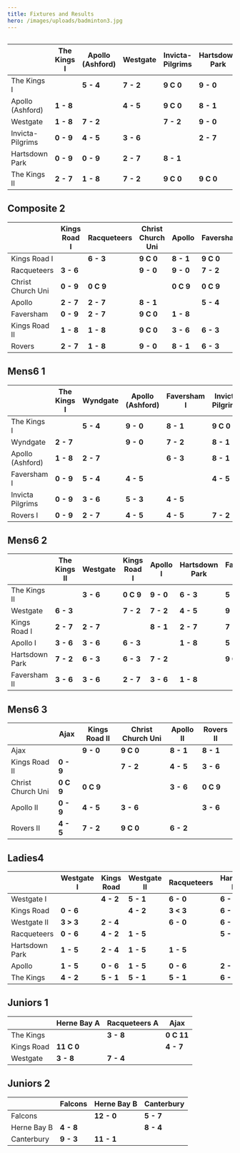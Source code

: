 ```yaml
---
title: Fixtures and Results
hero: /images/uploads/badminton3.jpg
---
```

## 

|                  | The Kings I | Apollo (Ashford) | Westgate  | Invicta-Pilgrims | Hartsdown Park | The Kings II |
| ---------------- | ----------- | ---------------- | --------- | ---------------- | -------------- | ------------ |
| The Kings I      |             | **5 - 4**        | **7 - 2** | **9 C 0**        | **9 - 0**      | **9 - 0**    |
| Apollo (Ashford) | **1 - 8**   |                  | **4 - 5** | **9 C 0**        | **8 - 1**      | **5 - 4**    |
| Westgate         | **1 - 8**   | **7 - 2**        |           | **7 - 2**        | **9 - 0**      | **7 - 2**    |
| Invicta-Pilgrims | **0 - 9**   | **4 - 5**        | **3 - 6** |                  | **2 - 7**      | **4 - 5**    |
| Hartsdown Park   | **0 - 9**   | **0 - 9**        | **2 - 7** | **8 - 1**        |                | **1 - 8**    |
| The Kings II     | **2 - 7**   | **1 - 8**        | **7 - 2** | **9 C 0**        | **9 C 0**      |              |

## Composite 2

|                   | Kings Road I | Racqueteers | Christ Church Uni | Apollo    | Faversham | Kings Road II | Rovers    |
| ----------------- | ------------ | ----------- | ----------------- | --------- | --------- | ------------- | --------- |
| Kings Road I      |              | **6 - 3**   | **9 C 0**         | **8 - 1** | **9 C 0** | **9 - 0**     | **7 - 2** |
| Racqueteers       | **3 - 6**    |             | **9 - 0**         | **9 - 0** | **7 - 2** | **9 - 0**     | **4 - 5** |
| Christ Church Uni | **0 - 9**    | **0 C 9**   |                   | **0 C 9** | **0 C 9** | **0 - 9**     | **0 C 9** |
| Apollo            | **2 - 7**    | **2 - 7**   | **8 - 1**         |           | **5 - 4** | **5 - 4**     | **3 - 6** |
| Faversham         | **0 - 9**    | **2 - 7**   | **9 C 0**         | **1 - 8** |           | **5 - 4**     | **2 - 7** |
| Kings Road II     | **1 - 8**    | **1 - 8**   | **9 C 0**         | **3 - 6** | **6 - 3** |               | **2 - 7** |
| Rovers            | **2 - 7**    | **1 - 8**   | **9 - 0**         | **8 - 1** | **6 - 3** | **5 - 4**     |           |

## Mens6 1

|                  | The Kings I | Wyndgate  | Apollo (Ashford) | Faversham I | Invicta Pilgrims | Rovers I  |
| ---------------- | ----------- | --------- | ---------------- | ----------- | ---------------- | --------- |
| The Kings I      |             | **5 - 4** | **9 - 0**        | **8 - 1**   | **9 C 0**        | **9 - 0** |
| Wyndgate         | **2 - 7**   |           | **9 - 0**        | **7 - 2**   | **8 - 1**        | **6 - 3** |
| Apollo (Ashford) | **1 - 8**   | **2 - 7** |                  | **6 - 3**   | **8 - 1**        | **7 - 2** |
| Faversham I      | **0 - 9**   | **5 - 4** | **4 - 5**        |             | **4 - 5**        | **5 - 4** |
| Invicta Pilgrims | **0 - 9**   | **3 - 6** | **5 - 3**        | **4 - 5**   |                  | **4 - 5** |
| Rovers I         | **0 - 9**   | **2 - 7** | **4 - 5**        | **4 - 5**   | **7 - 2**        |           |

## Mens6 2

|                | The Kings II | Westgate  | Kings Road I | Apollo I  | Hartsdown Park | Faversham II |
| -------------- | ------------ | --------- | ------------ | --------- | -------------- | ------------ |
| The Kings II   |              | **3 - 6** | **0 C 9**    | **9 - 0** | **6 - 3**      | **5 - 4**    |
| Westgate       | **6 - 3**    |           | **7 - 2**    | **7 - 2** | **4 - 5**      | **9 - 0**    |
| Kings Road I   | **2 - 7**    | **2 - 7** |              | **8 - 1** | **2 - 7**      | **7 - 2**    |
| Apollo I       | **3 - 6**    | **3 - 6** | **6 - 3**    |           | **1 - 8**      | **5 - 4**    |
| Hartsdown Park | **7 - 2**    | **6 - 3** | **6 - 3**    | **7 - 2** |                | **9 C 0**    |
| Faversham II   | **3 - 6**    | **3 - 6** | **2 - 7**    | **3 - 6** | **1 - 8**      |              |

## Mens6 3

|                   | Ajax      | Kings Road II | Christ Church Uni | Apollo II | Rovers II |
| ----------------- | --------- | ------------- | ----------------- | --------- | --------- |
| Ajax              |           | **9 - 0**     | **9 C 0**         | **8 - 1** | **8 - 1** |
| Kings Road II     | **0 - 9** |               | **7 - 2**         | **4 - 5** | **3 - 6** |
| Christ Church Uni | **0 C 9** | **0 C 9**     |                   | **3 - 6** | **0 C 9** |
| Apollo II         | **0 - 9** | **4 - 5**     | **3 - 6**         |           | **3 - 6** |
| Rovers II         | **4 - 5** | **7 - 2**     | **9 C 0**         | **6 - 2** |           |

## Ladies4

|                | Westgate I | Kings Road | Westgate II | Racqueteers | Hartsdown Park | Apollo    | The Kings |
| -------------- | ---------- | ---------- | ----------- | ----------- | -------------- | --------- | --------- |
| Westgate I     |            | **4 - 2**  | **5 - 1**   | **6 - 0**   | **6 - 0**      | **6 - 0** | **5 - 1** |
| Kings Road     | **0 - 6**  |            | **4 - 2**   | **3 < 3**   | **6 - 0**      | **6 C 0** | **3 > 3** |
| Westgate II    | **3 > 3**  | **2 - 4**  |             | **6 - 0**   | **6 - 0**      | **5 - 1** | **4 - 2** |
| Racqueteers    | **0 - 6**  | **4 - 2**  | **1 - 5**   |             | **5 - 1**      | **6 - 0** | **1 - 5** |
| Hartsdown Park | **1 - 5**  | **2 - 4**  | **1 - 5**   | **1 - 5**   |                | **2 - 4** | **0 - 6** |
| Apollo         | **1 - 5**  | **0 - 6**  | **1 - 5**   | **0 - 6**   | **2 - 4**      |           | **0 - 6** |
| The Kings      | **4 - 2**  | **5 - 1**  | **5 - 1**   | **5 - 1**   | **6 - 0**      | **6 C 0** |           |

## Juniors 1

|            | Herne Bay A | Racqueteers A | Ajax       |
| ---------- | ----------- | ------------- | ---------- |
| The Kings  |             | **3 - 8**     | **0 C 11** |
| Kings Road | **11 C 0**  |               | **4 - 7**  |
| Westgate   | **3 - 8**   | **7 - 4**     |            |

## Juniors 2

|             | Falcons   | Herne Bay B | Canterbury |
| ----------- | --------- | ----------- | ---------- |
| Falcons     |           | **12 - 0**  | **5 - 7**  |
| Herne Bay B | **4 - 8** |             | **8 - 4**  |
| Canterbury  | **9 - 3** | **11 - 1**  |            |
